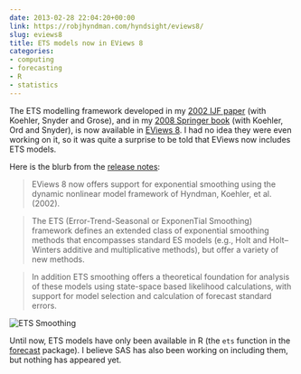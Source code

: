 ```yaml
---
date: 2013-02-28 22:04:20+00:00
link: https://robjhyndman.com/hyndsight/eviews8/
slug: eviews8
title: ETS models now in EViews 8
categories:
- computing
- forecasting
- R
- statistics
---
```


The ETS modelling framework developed in my [2002 IJF paper](/publications/hksg/) (with Koehler, Snyder and Grose), and in my [2008 Springer book](http://www.exponentialsmoothing.net/) (with Koehler, Ord and Snyder), is now available in [EViews 8](https://web.archive.org/web/20130305131651/http://www.eviews.com/EViews8/ev8whatsnew.html). I had no idea they were even working on it, so it was quite a surprise to be told that EViews now includes ETS models.<!-- more -->

Here is the blurb from the [release notes](https://web.archive.org/web/20130305131651/http://www.eviews.com/EViews8/ev8eccomp_n.html#ets):

>EViews 8 now offers support for exponential smoothing using the dynamic nonlinear model framework of Hyndman, Koehler, et al. (2002).

>The ETS (Error-Trend-Seasonal or ExponenTial Smoothing) framework defines an extended class of exponential smoothing methods that encompasses standard ES models (e.g., Holt and Holt–Winters additive and multiplicative methods), but offer a variety of new methods.

>In addition ETS smoothing offers a theoretical foundation for analysis of these models using state-space based likelihood calculations, with support for model selection and calculation of forecast standard errors.

![ETS Smoothing](http://www.eviews.com/EViews8/images/ets.png)


Until now, ETS models have only been available in R (the `ets` function in the [forecast](http://github.com/robjhyndman/forecast/) package). I believe SAS has also been working on including them, but nothing has appeared yet.
